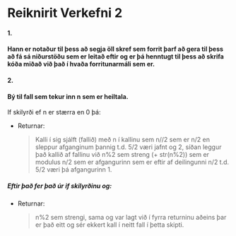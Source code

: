 # Reiknirit Verkefni 2

#### 1.
#### Hann er notaður til þess að segja öll skref sem forrit þarf að gera til þess að fá sá niðurstöðu sem er leitað eftir og er þá henntugt til þess að skrifa kóða miðað við það í hvaða forritunarmáli sem er.

#### 2.
#### Bý til fall sem tekur inn n sem er heiltala.
 If skilyrði ef n er stærra en 0 þá:

- Returnar:
    > Kalli í sig sjálft (fallið) með n í kallinu sem n//2 sem er n/2 en sleppur afganginum þannig t.d. 5/2 væri jafnt og 2, síðan leggur það kallið af fallinu við n%2 sem streng (+ str(n%2)) sem er modulus n/2 sem er afgangurinn sem er eftir af deilingunni n/2 t.d. 5/2 væri þá afgangurinn 1.

##### Eftir það fer það úr if skilyrðinu og: 
- Returnar: 
    > n%2 sem strengi, sama og var lagt við í fyrra returninu aðeins þar er það eitt og sér ekkert kall í neitt fall í þetta skipti.
